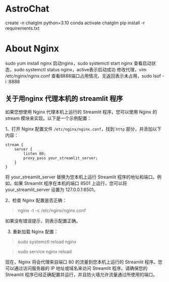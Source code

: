 # AstroChat
create -n chatglm python=3.10
conda activate chatglm
pip install -r requirements.txt

# About Nginx
sudo yum install nginx
启动nginx，sudo systemctl start nginx
查看启动状态，sudo systemctl status nginx，active表示启动成功
修改代理，vim /etc/nginx/nginx.conf
查看8888端口占用情况，无返回表示未占用，sudo lsof -i :8888

## 关于用nginx 代理本机的 streamlit 程序
如果您想使用 Nginx 代理本机上运行的 Streamlit 程序，您可以使用 Nginx 的 stream 模块来实现。以下是一个示例配置：

1、打开 Nginx 配置文件 `/etc/nginx/nginx.conf`，找到 `http` 部分，并添加以下内容：
```
stream {
    server {
        listen 80;
        proxy_pass your_streamlit_server;
    }
}
```

将 your_streamlit_server 替换为您本机上运行 Streamlit 程序的地址和端口。例如，如果 Streamlit 程序在本机的端口 8501 上运行，您可以将 your_streamlit_server 设置为 127.0.0.1:8501。

2、检查 Nginx 配置是否正确：
> nginx -t -c /etc/nginx/nginx.conf

如果没有错误提示，则表示配置正确。

3. 重新加载 Nginx 配置：
> sudo systemctl reload nginx

> sudo service nginx reload

现在，Nginx 将会代理来自端口 80 的流量到您本机上运行的 Streamlit 程序。您可以通过访问服务器的 IP 地址或域名来访问 Streamlit 程序。请确保您的 Streamlit 程序已经正确配置并运行，并且防火墙允许流量通过所使用的端口。

